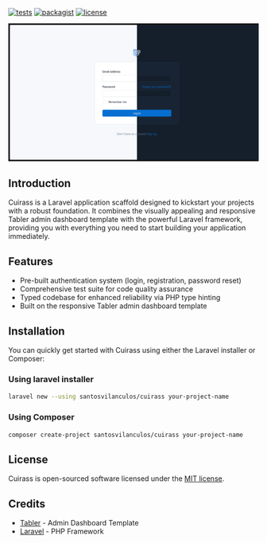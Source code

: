 [![tests](https://img.shields.io/github/actions/workflow/status/SantosVilanculos/cuirass/tests.yml?label=tests)](https://github.com/SantosVilanculos/cuirass/actions)
[![packagist](https://img.shields.io/packagist/v/santosvilanculos/cuirass)](https://packagist.org/packages/santosvilanculos/cuirass)
[![license](https://img.shields.io/github/license/SantosVilanculos/cuirass)](https://github.com/SantosVilanculos/cuirass/blob/main/LICENSE)

![screenshot](./screenshot.png)

## Introduction

Cuirass is a Laravel application scaffold designed to kickstart your projects with a robust foundation. It combines the visually appealing and responsive Tabler admin dashboard template with the powerful Laravel framework, providing you with everything you need to start building your application immediately.

## Features

- Pre-built authentication system (login, registration, password reset)
- Comprehensive test suite for code quality assurance
- Typed codebase for enhanced reliability via PHP type hinting
- Built on the responsive Tabler admin dashboard template

## Installation

You can quickly get started with Cuirass using either the Laravel installer or Composer:

### Using laravel installer

```sh
laravel new --using santosvilanculos/cuirass your-project-name
```

### Using Composer

```sh
composer create-project santosvilanculos/cuirass your-project-name
```

## License

Cuirass is open-sourced software licensed under the [MIT license](./LICENSE).

## Credits

- [Tabler](https://tabler.io) - Admin Dashboard Template
- [Laravel](https://laravel.com) - PHP Framework
